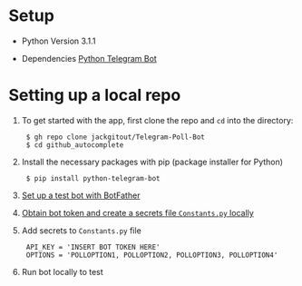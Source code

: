 # Setup

* Python Version 3.1.1

* Dependencies
  [Python Telegram Bot](https://github.com/python-telegram-bot/python-telegram-bot)

# Setting up a local repo
  
1. To get started with the app, first clone the repo and <code>cd</code> into the directory:
  
        $ gh repo clone jackgitout/Telegram-Poll-Bot
        $ cd github_autocomplete

2. Install the necessary packages with pip (package installer for Python)

        
        $ pip install python-telegram-bot
        
3. [Set up a test bot with BotFather](https://core.telegram.org/bots/)
   
4. [Obtain bot token and create a secrets file `Constants.py` locally](https://core.telegram.org/bots/tutorial#obtain-your-bot-token)
   
5. Add secrets to `Constants.py` file
        
        API_KEY = 'INSERT BOT TOKEN HERE'
        OPTIONS = 'POLLOPTION1, POLLOPTION2, POLLOPTION3, POLLOPTION4'

6. Run bot locally to test
